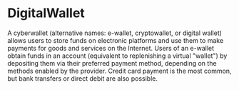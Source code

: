 # DigitalWallet
A cyberwallet (alternative names: e-wallet, cryptowallet, or digital wallet) allows users to store funds on electronic platforms and use them to make payments for goods and services on the Internet. Users of an e-wallet obtain funds in an account (equivalent to replenishing a virtual "wallet") by depositing them via their preferred payment method, depending on the methods enabled by the provider. Credit card payment is the most common, but bank transfers or direct debit are also possible.

